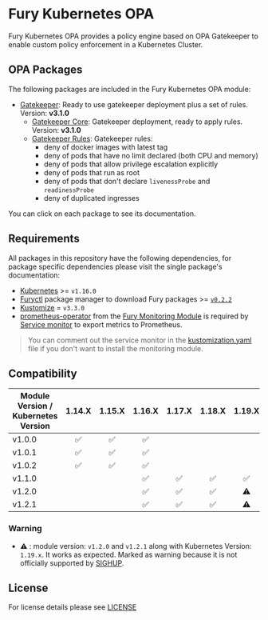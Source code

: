 # Fury Kubernetes OPA

Fury Kubernetes OPA provides a policy engine based on OPA Gatekeeper to enable custom policy enforcement in a
Kubernetes Cluster.

## OPA Packages

The following packages are included in the Fury Kubernetes OPA module:

- [Gatekeeper](katalog/gatekeeper): Ready to use gatekeeper deployment plus a set of rules. Version: **v3.1.0**
  - [Gatekeeper Core](katalog/gatekeeper/core): Gatekeeper deployment, ready to apply rules. Version: **v3.1.0**
  - [Gatekeeper Rules](katalog/gatekeeper/rules): Gatekeeper rules:
    - deny of docker images with latest tag
    - deny of pods that have no limit declared (both CPU and memory)
    - deny of pods that allow privilege escalation explicitly
    - deny of pods that run as root
    - deny of pods that don't declare `livenessProbe` and `readinessProbe`
    - deny of duplicated ingresses

You can click on each package to see its documentation.

## Requirements

All packages in this repository have the following dependencies, for package
specific dependencies please visit the single package's documentation:

- [Kubernetes](https://kubernetes.io) >= `v1.16.0`
- [Furyctl](https://github.com/sighupio/furyctl) package manager to download
    Fury packages >= [`v0.2.2`](https://github.com/sighupio/furyctl/releases/tag/v0.2.2)
- [Kustomize](https://github.com/kubernetes-sigs/kustomize) = `v3.3.0`
- [prometheus-operator](https://github.com/sighupio/fury-kubernetes-monitoring/tree/master/katalog/prometheus-operator)
from the [Fury Monitoring Module](https://github.com/sighupio/fury-kubernetes-monitoring) is required by
[Service monitor](./katalog/gatekeeper/core/service-monitor.yml) to export metrics to Prometheus.

> You can comment out the service monitor in the [kustomization.yaml](./katalog/gatekeeper/core/kustomization.yaml)
file if you don't want to install the monitoring module.

## Compatibility

| Module Version / Kubernetes Version |       1.14.X       |       1.15.X       |       1.16.X       |       1.17.X       |       1.18.X       |       1.19.X       |
| ----------------------------------- | :----------------: | :----------------: | :----------------: | :----------------: | :----------------: | :----------------: |
| v1.0.0                              | :white_check_mark: | :white_check_mark: | :white_check_mark: |                    |                    |                    |
| v1.0.1                              | :white_check_mark: | :white_check_mark: | :white_check_mark: |                    |                    |                    |
| v1.0.2                              | :white_check_mark: | :white_check_mark: | :white_check_mark: |                    |                    |                    |
| v1.1.0                              |                    |                    | :white_check_mark: | :white_check_mark: | :white_check_mark: | :white_check_mark: |
| v1.2.0                              |                    |                    | :white_check_mark: | :white_check_mark: | :white_check_mark: |     :warning:      |
| v1.2.1                              |                    |                    | :white_check_mark: | :white_check_mark: | :white_check_mark: |     :warning:      |

### Warning

- :warning: : module version: `v1.2.0` and `v1.2.1` along with Kubernetes Version: `1.19.x`. It works as expected.
Marked as warning because it is not officially supported by [SIGHUP](https://sighup.io).

## License

For license details please see [LICENSE](./LICENSE)
